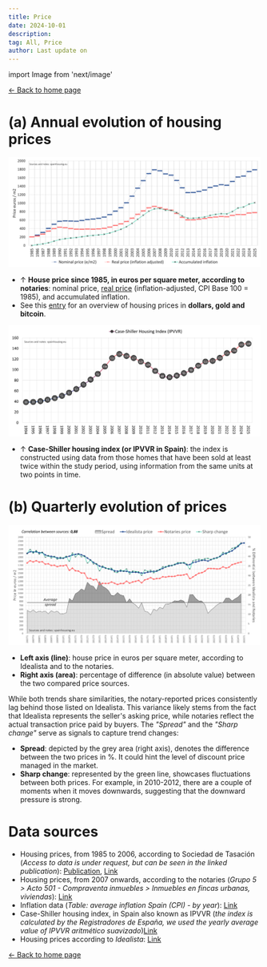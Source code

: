 ```yaml
---
title: Price
date: 2024-10-01
description:
tag: All, Price
author: Last update on
---
```


import Image from 'next/image'

<div class="meta-line"><a class="meta-back" href="/">← Back to home page</a></div>

# (a) Annual evolution of housing prices

[![Evolución precio de la vivienda](/images/priceyearly.png)](/images/priceyearly.png)

- ↑ **House price since 1985, in euros per square meter, according to notaries**: nominal price, [real price](realprice) (inflation-adjusted, CPI Base 100 = 1985), and accumulated inflation.
- See this [entry](money) for an overview of housing prices in **dollars, gold and bitcoin**.

[![Indice de Precio de Viviendas Repetidas](/images/ipvvr.png)](/images/ipvvr.png)

- ↑ **Case-Shiller housing index (or IPVVR in Spain)**: the index is constructed using data from those homes that have been sold at least twice within the study period, using information from the same units at two points in time.

# (b) Quarterly evolution of prices

 [![Evolución precio de la vivienda](/images/pricequarterly.png)](/images/pricequarterly.png)

- **Left axis (line)**: house price in euros per square meter, according to Idealista and to the notaries.
- **Right axis (area)**: percentage of difference (in absolute value) between the two compared price sources.

While both trends share similarities, the notary-reported prices consistently lag behind those listed on Idealista. This variance likely stems from the fact that Idealista represents the seller's asking price, while notaries reflect the actual transaction price paid by buyers. The _"Spread"_ and the _"Sharp change"_ serve as signals to capture trend changes:

- **Spread**: depicted by the grey area (right axis), denotes the difference between the two prices in %. It could hint the level of discount price managed in the market.
- **Sharp change**: represented by the green line, showcases fluctuations between both prices. For example, in 2010-2012, there are a couple of moments when it moves downwards, suggesting that the downward pressure is strong.

# Data sources

- Housing prices, from 1985 to 2006, according to Sociedad de Tasación (_Access to data is under request, but can be seen in the linked publication_): [Publication](https://www.st-tasacion.es/ext/pdf/estudios/sep19/2-Evolucion_de_Precios_de_Vivienda.pdf), [Link](https://www.st-tasacion.es/informe-de-tendencias-digital/)
- Housing prices, from 2007 onwards, according to the notaries (_Grupo 5 > Acto 501 - Compraventa inmuebles > Inmuebles en fincas urbanas, viviendas_): [Link](http://www.notariado.org/liferay/web/cien/estadisticas-al-completo)
- Inflation data (_Table: average inflation Spain (CPI) - by year_): [Link](https://www.inflation.eu/en/inflation-rates/spain/historic-inflation/cpi-inflation-spain.aspx)
- Case-Shiller housing index, in Spain also known as IPVVR (_the index is calculated by the Registradores de España, we used the yearly average value of IPVVR aritmético suavizado_)[Link](https://www.registradores.org/actualidad/portal-estadistico-registral/estadisticas-de-propiedad)
- Housing prices according to _Idealista_: [Link](https://www.idealista.com/sala-de-prensa/informes-precio-vivienda)

<div class="meta-line"><a class="meta-back" href="/">← Back to home page</a></div>
